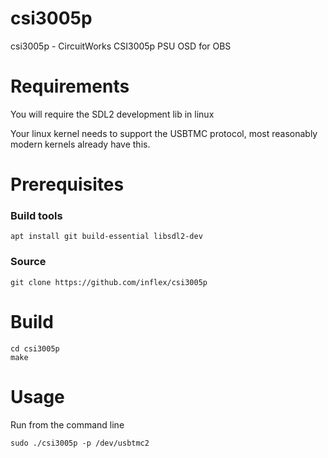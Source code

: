 # csi3005p
csi3005p - CircuitWorks CSI3005p PSU OSD for OBS

# Requirements

You will require the SDL2 development lib in linux

Your linux kernel needs to support the USBTMC protocol, most 
reasonably modern kernels already have this.

# Prerequisites 
### Build tools
	apt install git build-essential libsdl2-dev

### Source
	git clone https://github.com/inflex/csi3005p

# Build

	cd csi3005p
	make
	
# Usage
	
   
Run from the command line

	sudo ./csi3005p -p /dev/usbtmc2





